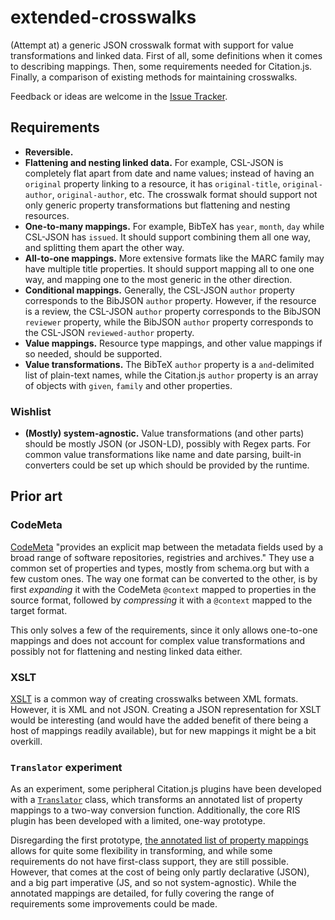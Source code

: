 # extended-crosswalks
(Attempt at) a generic JSON crosswalk format with support for value transformations and linked data. First of all, some definitions when it comes to describing mappings. Then, some requirements needed for Citation.js. Finally, a comparison of existing methods for maintaining crosswalks.

Feedback or ideas are welcome in the [Issue Tracker](https://github.com/citation-js/extended-crosswalks/issues).

## Requirements

  - **Reversible.**
  - **Flattening and nesting linked data.** For example, CSL-JSON is completely flat apart from date and name values; instead of having an `original` property linking to a resource, it has `original-title`, `original-author`, `original-author`, etc. The crosswalk format should support not only generic property transformations but flattening and nesting resources.
  - **One-to-many mappings.** For example, BibTeX has `year`, `month`, `day` while CSL-JSON has `issued`. It should support combining them all one way, and splitting them apart the other way.
  - **All-to-one mappings.** More extensive formats like the MARC family may have multiple title properties. It should support mapping all to one one way, and mapping one to the most generic in the other direction.
  - **Conditional mappings.** Generally, the CSL-JSON `author` property corresponds to the BibJSON `author` property. However, if the resource is a review, the CSL-JSON `author` property corresponds to the BibJSON `reviewer` property, while the BibJSON `author` property corresponds to the CSL-JSON `reviewed-author` property.
  - **Value mappings.** Resource type mappings, and other value mappings if so needed, should be supported.
  - **Value transformations.** The BibTeX `author` property is a ` and `-delimited list of plain-text names, while the Citation.js `author` property is an array of objects with `given`, `family` and other properties.

### Wishlist

  - **(Mostly) system-agnostic.** Value transformations (and other parts) should be mostly JSON (or JSON-LD), possibly with Regex parts. For common value transformations like name and date parsing, built-in converters could be set up which should be provided by the runtime.

## Prior art

### CodeMeta

[CodeMeta](https://codemeta.github.io) "provides an explicit map between the metadata fields used by a broad range of software repositories, registries and archives." They use a common set of properties and types, mostly from schema.org but with a few custom ones. The way one format can be converted to the other, is by first *expanding* it with the CodeMeta `@context` mapped to properties in the source format, followed by *compressing* it with a `@context` mapped to the target format.

This only solves a few of the requirements, since it only allows one-to-one mappings and does not account for complex value transformations and possibly not for flattening and nesting linked data either.

### XSLT

[XSLT](https://www.w3.org/TR/xslt) is a common way of creating crosswalks between XML formats. However, it is XML and not JSON. Creating a JSON representation for XSLT would be interesting (and would have the added benefit of there being a host of mappings readily available), but for new mappings it might be a bit overkill.

### `Translator` experiment

As an experiment, some peripheral Citation.js plugins have been developed with a [`Translator`](https://github.com/citation-js/plugin-software-formats/blob/v0.3.1/src/translator.js) class, which transforms an annotated list of property mappings to a two-way conversion function. Additionally, the core RIS plugin has been developed with a limited, one-way prototype.

Disregarding the first prototype, [the annotated list of property mappings](https://github.com/citation-js/plugin-isbn/blob/v0.1.0/src/google-books.js#L8-L92) allows for quite some flexibility in transforming, and while some requirements do not have first-class support, they are still possible. However, that comes at the cost of being only partly declarative (JSON), and a big part imperative (JS, and so not system-agnostic). While the annotated mappings are detailed, for fully covering the range of requirements some improvements could be made.
